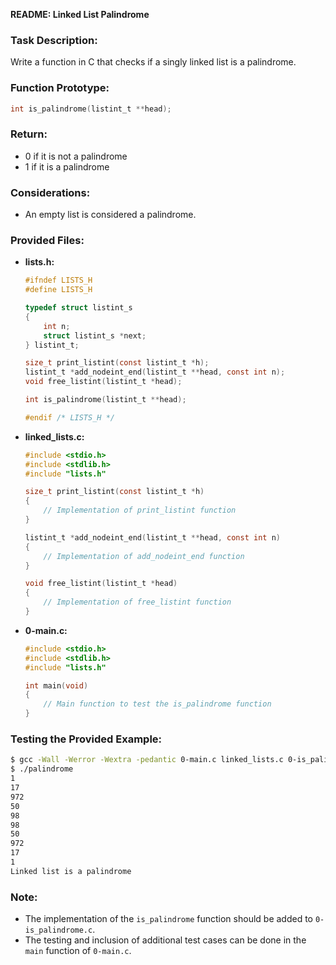 **README: Linked List Palindrome**

### Task Description:
Write a function in C that checks if a singly linked list is a palindrome.

### Function Prototype:
```c
int is_palindrome(listint_t **head);
```

### Return:
- 0 if it is not a palindrome
- 1 if it is a palindrome

### Considerations:
- An empty list is considered a palindrome.

### Provided Files:
- **lists.h:**
  ```c
  #ifndef LISTS_H
  #define LISTS_H

  typedef struct listint_s
  {
      int n;
      struct listint_s *next;
  } listint_t;

  size_t print_listint(const listint_t *h);
  listint_t *add_nodeint_end(listint_t **head, const int n);
  void free_listint(listint_t *head);

  int is_palindrome(listint_t **head);

  #endif /* LISTS_H */
  ```

- **linked_lists.c:**
  ```c
  #include <stdio.h>
  #include <stdlib.h>
  #include "lists.h"

  size_t print_listint(const listint_t *h)
  {
      // Implementation of print_listint function
  }

  listint_t *add_nodeint_end(listint_t **head, const int n)
  {
      // Implementation of add_nodeint_end function
  }

  void free_listint(listint_t *head)
  {
      // Implementation of free_listint function
  }
  ```

- **0-main.c:**
  ```c
  #include <stdio.h>
  #include <stdlib.h>
  #include "lists.h"

  int main(void)
  {
      // Main function to test the is_palindrome function
  }
  ```

### Testing the Provided Example:
```bash
$ gcc -Wall -Werror -Wextra -pedantic 0-main.c linked_lists.c 0-is_palindrome.c -o palindrome
$ ./palindrome
1
17
972
50
98
98
50
972
17
1
Linked list is a palindrome
```

### Note:
- The implementation of the `is_palindrome` function should be added to `0-is_palindrome.c`.
- The testing and inclusion of additional test cases can be done in the `main` function of `0-main.c`.